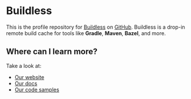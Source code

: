 
# Buildless

This is the profile repository for [Buildless](https://less.build) on [GitHub](https://github.com/buildless). Buildless is a drop-in remote build cache for tools like **Gradle**, **Maven**, **Bazel**, and more.


## Where can I learn more?

Take a look at:

- [Our website](https://less.build)
- [Our docs](https://docs.less.build)
- [Our code samples](https://github.com/buildless)

